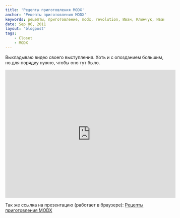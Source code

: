 ```yaml
---
title: 'Рецепты приготовления MODX'
anchor: 'Рецепты приготовления MODX'
keywords: рецепты, приготовление, modx, revolution, Иван, Климчук, Иван Климчук
date: Sep 06, 2011
layout: 'blogpost'
tags:
    - Closet
    - MODX
---
```


Выкладываю видео своего выступления. Хоть и с опозданием большим, но для порядку нужно, чтобы оно тут было.

<iframe src="http://player.vimeo.com/video/28147253?portrait=0&amp;color=59a5d1" width="540" height="405" frameborder="0"></iframe>

Так же ссылка на презентацию (работает в браузере): [Рецепты приготовления MODX](http://klimchuk.com/pres/rcm/)